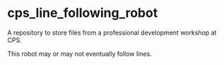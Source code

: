 # cps_line_following_robot

A repository to store files from a professional development workshop at CPS.

This robot may or may not eventually follow lines.
